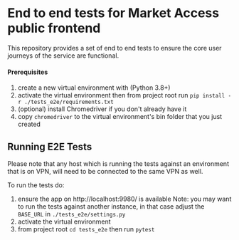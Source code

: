 # End to end tests for Market Access public frontend

This repository provides a set of end to end tests to ensure the core user journeys of the service are functional.

#### Prerequisites
1. create a new virtual environment with (Python 3.8+)
2. activate the virtual environment then from project root run `pip install -r ./tests_e2e/requirements.txt`
3. (optional) install Chromedriver if you don't already have it
4. copy `chromedriver` to the virtual environment's bin folder that you just created

## Running E2E Tests
Please note that any host which is running the tests against an environment that is on VPN, will need to be connected to the same VPN as well.

To run the tests do:
1. ensure the app on http://localhost:9980/ is available
Note: you may want to run the tests against another instance, in that case adjust the `BASE_URL` in `./tests_e2e/settings.py`
2. activate the virtual environment
3. from project root `cd tests_e2e` then run `pytest`
